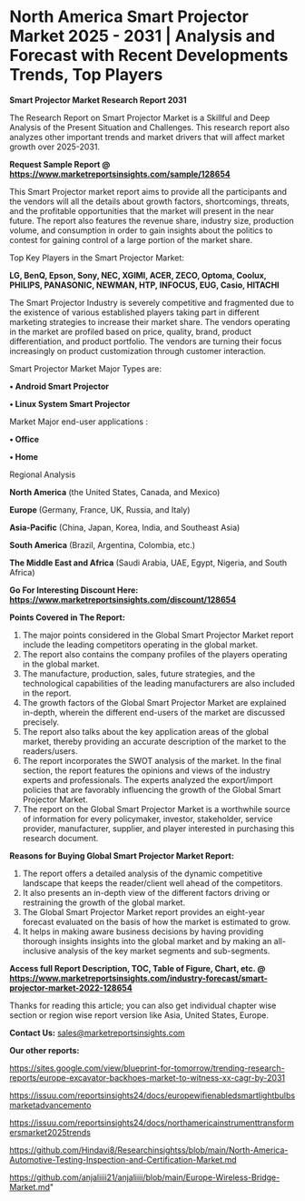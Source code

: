 # North America Smart Projector Market 2025 - 2031 | Analysis and Forecast with Recent Developments Trends, Top Players

<strong>Smart Projector Market Research Report 2031</strong>

The Research Report on Smart Projector Market is a Skillful and Deep Analysis of the Present Situation and Challenges. This research report also analyzes other important trends and market drivers that will affect market growth over 2025-2031.

<strong>Request Sample Report @ <a href=https://www.marketreportsinsights.com/sample/128654>https://www.marketreportsinsights.com/sample/128654</a></strong>

This Smart Projector market report aims to provide all the participants and the vendors will all the details about growth factors, shortcomings, threats, and the profitable opportunities that the market will present in the near future. The report also features the revenue share, industry size, production volume, and consumption in order to gain insights about the politics to contest for gaining control of a large portion of the market share.

Top Key Players in the Smart Projector Market:

<strong>LG, BenQ, Epson, Sony, NEC, XGIMI, ACER, ZECO, Optoma, Coolux, PHILIPS, PANASONIC, NEWMAN, HTP, INFOCUS, EUG, Casio, HITACHI</strong>

The Smart Projector Industry is severely competitive and fragmented due to the existence of various established players taking part in different marketing strategies to increase their market share. The vendors operating in the market are profiled based on price, quality, brand, product differentiation, and product portfolio. The vendors are turning their focus increasingly on product customization through customer interaction.

Smart Projector Market Major Types are:

<strong>• Android Smart Projector

• Linux System Smart Projector</strong>

Market Major end-user applications :

<strong>• Office

• Home</strong>

Regional Analysis

</u><strong><b>North America</b></strong> (the United States, Canada, and Mexico)

<strong><b>Europe </b></strong>(Germany, France, UK, Russia, and Italy)

<strong><b>Asia-Pacific</b></strong> (China, Japan, Korea, India, and Southeast Asia)

<strong><b>South America</b></strong> (Brazil, Argentina, Colombia, etc.)

<strong><b>The Middle East and Africa</b></strong> (Saudi Arabia, UAE, Egypt, Nigeria, and South Africa)

<strong>Go For Interesting Discount Here: <a href=https://www.marketreportsinsights.com/discount/128654>https://www.marketreportsinsights.com/discount/128654</a></strong>

<strong>Points Covered in The Report:</strong>
<ol>
  <li>The major points considered in the Global Smart Projector Market report include the leading competitors operating in the global market.</li>
  <li>The report also contains the company profiles of the players operating in the global market.</li>
  <li>The manufacture, production, sales, future strategies, and the technological capabilities of the leading manufacturers are also included in the report.</li>
  <li>The growth factors of the Global Smart Projector Market are explained in-depth, wherein the different end-users of the market are discussed precisely.</li>
  <li>The report also talks about the key application areas of the global market, thereby providing an accurate description of the market to the readers/users.</li>
  <li>The report incorporates the SWOT analysis of the market. In the final section, the report features the opinions and views of the industry experts and professionals. The experts analyzed the export/import policies that are favorably influencing the growth of the Global Smart Projector Market.</li>
  <li>The report on the Global Smart Projector Market is a worthwhile source of information for every policymaker, investor, stakeholder, service provider, manufacturer, supplier, and player interested in purchasing this research document.</li>
</ol>
<strong>Reasons for Buying Global Smart Projector Market Report:</strong>

<ol>
  <li>The report offers a detailed analysis of the dynamic competitive landscape that keeps the reader/client well ahead of the competitors.</li>
  <li>It also presents an in-depth view of the different factors driving or restraining the growth of the global market.</li>
  <li>The Global Smart Projector Market report provides an eight-year forecast evaluated on the basis of how the market is estimated to grow.</li>
  <li>It helps in making aware business decisions by having providing thorough insights insights into the global market and by making an all-inclusive analysis of the key market segments and sub-segments.</li>
</ol>
<strong>Access full Report Description, TOC, Table of Figure, Chart, etc. @ <a href=https://www.marketreportsinsights.com/industry-forecast/smart-projector-market-2022-128654>https://www.marketreportsinsights.com/industry-forecast/smart-projector-market-2022-128654</a></strong>


Thanks for reading this article; you can also get individual chapter wise section or region wise report version like Asia, United States, Europe.

<strong>Contact Us:</strong>
sales@marketreportsinsights.com

<strong>Our other reports:</strong>

<a href=https://sites.google.com/view/blueprint-for-tomorrow/trending-research-reports/europe-excavator-backhoes-market-to-witness-xx-cagr-by-2031>https://sites.google.com/view/blueprint-for-tomorrow/trending-research-reports/europe-excavator-backhoes-market-to-witness-xx-cagr-by-2031</a>

<a href=https://issuu.com/reportsinsights24/docs/europewifienabledsmartlightbulbsmarketadvancemento>https://issuu.com/reportsinsights24/docs/europewifienabledsmartlightbulbsmarketadvancemento</a>

<a href=https://issuu.com/reportsinsights24/docs/northamericainstrumenttransformersmarket2025trends>https://issuu.com/reportsinsights24/docs/northamericainstrumenttransformersmarket2025trends</a>

<a href=https://github.com/Hindavi8/Researchinsightss/blob/main/North-America-Automotive-Testing-Inspection-and-Certification-Market.md>https://github.com/Hindavi8/Researchinsightss/blob/main/North-America-Automotive-Testing-Inspection-and-Certification-Market.md</a>

<a href=https://github.com/anjaliiii21/anjaliiii/blob/main/Europe-Wireless-Bridge-Market.md>https://github.com/anjaliiii21/anjaliiii/blob/main/Europe-Wireless-Bridge-Market.md</a>"
